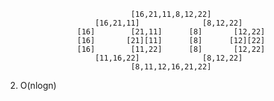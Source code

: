                                 [16,21,11,8,12,22]
                        [16,21,11]              [8,12,22]
                    [16]        [21,11]      [8]       [12,22]
                    [16]       [21][11]      [8]      [12][22]
                    [16]        [11,22]      [8]       [12,22]
                        [11,16,22]              [8,12,22]
                                [8,11,12,16,21,22]

2) O(nlogn)
